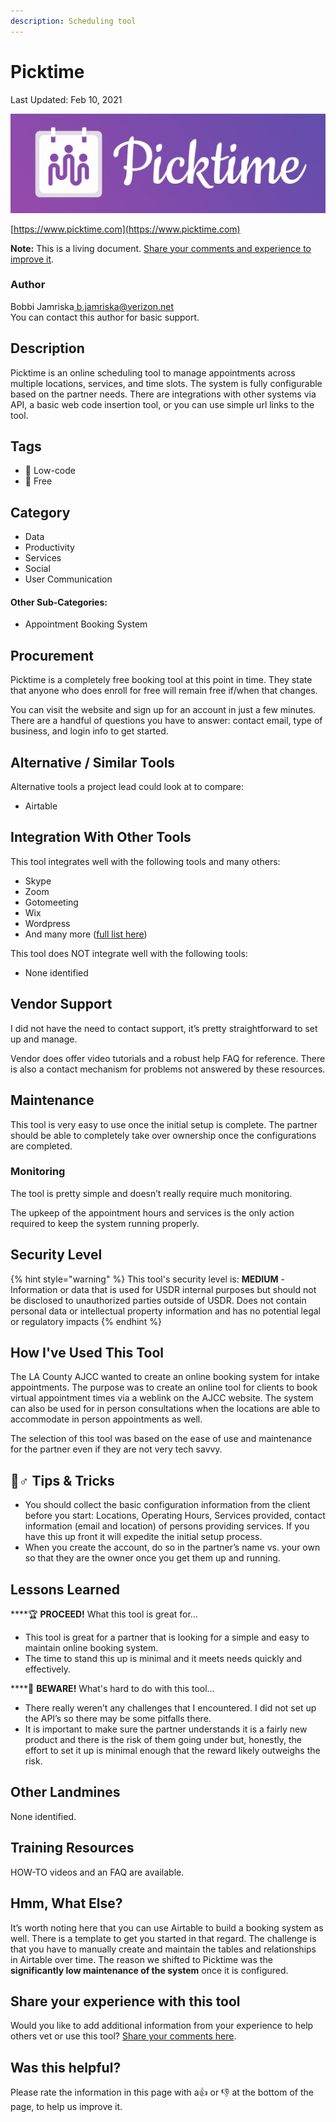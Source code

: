 ```yaml
---
description: Scheduling tool
---
```


# Picktime

Last Updated: Feb 10, 2021

![](.gitbook/assets/picktime_logo.png)

[https://www.picktime.com](https://www.picktime.com)

**Note:** This is a living document. [Share your comments and experience to improve it](https://form.jotform.com/210477511316045).

### Author

Bobbi Jamriska[ b.jamriska@verizon.net](mailto:b.jamriska@verizon.net)  
You can contact this author for basic support.

## Description <a id="h.7w7zez36b1wy"></a>

‌Picktime is an online scheduling tool to manage appointments across multiple locations, services, and time slots. The system is fully configurable based on the partner needs. There are integrations with other systems via API, a basic web code insertion tool, or you can use simple url links to the tool.

## Tags <a id="h.6mnfw9pne09c"></a>

* 🔧 Low-code
* 🎁 Free

## Category <a id="h.275oysyrlu3w"></a>

* Data
* Productivity
* Services
* Social
* User Communication

#### Other Sub-Categories: <a id="h.fn3agtlxydsb"></a>

* ‌Appointment Booking System

## ‌Procurement <a id="h.go61rzbnc73"></a>

Picktime is a completely free booking tool at this point in time. They state that anyone who does enroll for free will remain free if/when that changes.

You can visit the website and sign up for an account in just a few minutes. There are a handful of questions you have to answer: contact email, type of business, and login info to get started.

## Alternative / Similar Tools <a id="h.ru44st8agyw1"></a>

‌‌Alternative tools a project lead could look at to compare:

* Airtable

## Integration With Other Tools <a id="h.ojoayjospnj2"></a>

This tool integrates well with the following tools and many others:

* Skype
* Zoom
* Gotomeeting
* Wix
* Wordpress
* And many more \([full list here](https://www.picktime.com/integrations)\)

This tool does NOT integrate well with the following tools:

* None identified

## Vendor Support <a id="h.e50orjda7y75"></a>

I did not have the need to contact support, it’s pretty straightforward to set up and manage.

Vendor does offer video tutorials and a robust help FAQ for reference. There is also a contact mechanism for problems not answered by these resources.

## Maintenance <a id="h.o456lrtyv134"></a>

This tool is very easy to use once the initial setup is complete. The partner should be able to completely take over ownership once the configurations are completed.

### Monitoring <a id="h.mkbsvjvtwwdv"></a>

The tool is pretty simple and doesn’t really require much monitoring.

The upkeep of the appointment hours and services is the only action required to keep the system running properly.

## Security Level <a id="h.wp27bo5hatdz"></a>

{% hint style="warning" %}
This tool's security level is: **MEDIUM** - Information or data that is used for USDR internal purposes but should not be disclosed to unauthorized parties outside of USDR. Does not contain personal data or intellectual property information and has no potential legal or regulatory impacts
{% endhint %}

## How I've Used This Tool <a id="h.flwakkvuwzba"></a>

The LA County AJCC wanted to create an online booking system for intake appointments. The purpose was to create an online tool for clients to book virtual appointment times via a weblink on the AJCC website. The system can also be used for in person consultations when the locations are able to accommodate in person appointments as well.

The selection of this tool was based on the ease of use and maintenance for the partner even if they are not very tech savvy.

## 🧙♂ Tips & Tricks <a id="h.wrvy8ngdpil0"></a>

* You should collect the basic configuration information from the client before you start: Locations, Operating Hours, Services provided, contact information \(email and location\) of persons providing services. If you have this up front it will expedite the initial setup process.
* When you create the account, do so in the partner’s name vs. your own so that they are the owner once you get them up and running.

## Lessons Learned <a id="h.9j1dk9qzdv6e"></a>

\*\*\*\*🏆 **PROCEED!** What this tool is great for…

* This tool is great for a partner that is looking for a simple and easy to maintain online booking system.
* The time to stand this up is minimal and it meets needs quickly and effectively.

\*\*\*\*🌵 **BEWARE!** What's hard to do with this tool…

* There really weren’t any challenges that I encountered. I did not set up the API’s so there may be some pitfalls there.
* It is important to make sure the partner understands it is a fairly new product and there is the risk of them going under but, honestly, the effort to set it up is minimal enough that the reward likely outweighs the risk.

## Other Landmines

‌None identified.

## Training Resources <a id="h.jjhr8ylgtcxa"></a>

HOW-TO videos and an FAQ are available.

## Hmm, What Else? <a id="h.citc7idtx8n3"></a>

It’s worth noting here that you can use Airtable to build a booking system as well. There is a template to get you started in that regard. The challenge is that you have to manually create and maintain the tables and relationships in Airtable over time. The reason we shifted to Picktime was the **significantly low maintenance of the system** once it is configured.

## Share your experience with this tool

Would you like to add additional information from your experience to help others vet or use this tool? [Share your comments here](https://form.jotform.com/210477511316045).

## Was this helpful? 

Please rate the information in this page with a👍 or 👎 at the bottom of the page, to help us improve it. 

